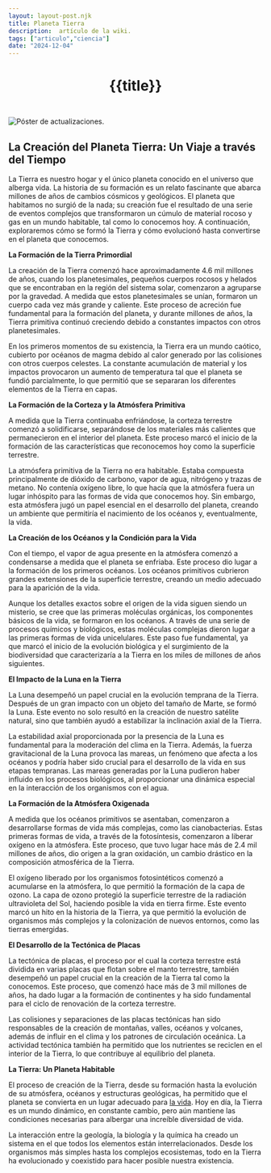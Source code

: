 ```yaml
---
layout: layout-post.njk
title: Planeta Tierra
description:  artículo de la wiki.
tags: ["articulo","ciencia"]
date: "2024-12-04"
---
```


# <p style="text-align: center;">**{{title}}**</p>

</br>
<div class="clearfix">
  <img src="/images/52290.jpg" class="col-md-6 float-md-end mb-3 ms-md-3" alt="Póster de actualizaciones.">

## La Creación del Planeta Tierra: Un Viaje a través del Tiempo
La Tierra es nuestro hogar y el único planeta conocido en el universo que alberga vida. La historia de su formación es un relato fascinante que abarca millones de años de cambios cósmicos y geológicos. El planeta que habitamos no surgió de la nada; su creación fue el resultado de una serie de eventos complejos que transformaron un cúmulo de material rocoso y gas en un mundo habitable, tal como lo conocemos hoy. A continuación, exploraremos cómo se formó la Tierra y cómo evolucionó hasta convertirse en el planeta que conocemos.

**La Formación de la Tierra Primordial**

La creación de la Tierra comenzó hace aproximadamente 4.6 mil millones de años, cuando los planetesimales, pequeños cuerpos rocosos y helados que se encontraban en la región del sistema solar, comenzaron a agruparse por la gravedad. A medida que estos planetesimales se unían, formaron un cuerpo cada vez más grande y caliente. Este proceso de acreción fue fundamental para la formación del planeta, y durante millones de años, la Tierra primitiva continuó creciendo debido a constantes impactos con otros planetesimales.

En los primeros momentos de su existencia, la Tierra era un mundo caótico, cubierto por océanos de magma debido al calor generado por las colisiones con otros cuerpos celestes. La constante acumulación de material y los impactos provocaron un aumento de temperatura tal que el planeta se fundió parcialmente, lo que permitió que se separaran los diferentes elementos de la Tierra en capas.

**La Formación de la Corteza y la Atmósfera Primitiva**

A medida que la Tierra continuaba enfriándose, la corteza terrestre comenzó a solidificarse, separándose de los materiales más calientes que permanecieron en el interior del planeta. Este proceso marcó el inicio de la formación de las características que reconocemos hoy como la superficie terrestre.

La atmósfera primitiva de la Tierra no era habitable. Estaba compuesta principalmente de dióxido de carbono, vapor de agua, nitrógeno y trazas de metano. No contenía oxígeno libre, lo que hacía que la atmósfera fuera un lugar inhóspito para las formas de vida que conocemos hoy. Sin embargo, esta atmósfera jugó un papel esencial en el desarrollo del planeta, creando un ambiente que permitiría el nacimiento de los océanos y, eventualmente, la vida.

**La Creación de los Océanos y la Condición para la Vida**

Con el tiempo, el vapor de agua presente en la atmósfera comenzó a condensarse a medida que el planeta se enfriaba. Este proceso dio lugar a la formación de los primeros océanos. Los océanos primitivos cubrieron grandes extensiones de la superficie terrestre, creando un medio adecuado para la aparición de la vida.

Aunque los detalles exactos sobre el origen de la vida siguen siendo un misterio, se cree que las primeras moléculas orgánicas, los componentes básicos de la vida, se formaron en los océanos. A través de una serie de procesos químicos y biológicos, estas moléculas complejas dieron lugar a las primeras formas de vida unicelulares. Este paso fue fundamental, ya que marcó el inicio de la evolución biológica y el surgimiento de la biodiversidad que caracterizaría a la Tierra en los miles de millones de años siguientes.

**El Impacto de la Luna en la Tierra**

La Luna desempeñó un papel crucial en la evolución temprana de la Tierra. Después de un gran impacto con un objeto del tamaño de Marte, se formó la Luna. Este evento no solo resultó en la creación de nuestro satélite natural, sino que también ayudó a estabilizar la inclinación axial de la Tierra.

La estabilidad axial proporcionada por la presencia de la Luna es fundamental para la moderación del clima en la Tierra. Además, la fuerza gravitacional de la Luna provoca las mareas, un fenómeno que afecta a los océanos y podría haber sido crucial para el desarrollo de la vida en sus etapas tempranas. Las mareas generadas por la Luna pudieron haber influido en los procesos biológicos, al proporcionar una dinámica especial en la interacción de los organismos con el agua.

**La Formación de la Atmósfera Oxigenada**

A medida que los océanos primitivos se asentaban, comenzaron a desarrollarse formas de vida más complejas, como las cianobacterias. Estas primeras formas de vida, a través de la fotosíntesis, comenzaron a liberar oxígeno en la atmósfera. Este proceso, que tuvo lugar hace más de 2.4 mil millones de años, dio origen a la gran oxidación, un cambio drástico en la composición atmosférica de la Tierra.

El oxígeno liberado por los organismos fotosintéticos comenzó a acumularse en la atmósfera, lo que permitió la formación de la capa de ozono. La capa de ozono protegió la superficie terrestre de la radiación ultravioleta del Sol, haciendo posible la vida en tierra firme. Este evento marcó un hito en la historia de la Tierra, ya que permitió la evolución de organismos más complejos y la colonización de nuevos entornos, como las tierras emergidas.

**El Desarrollo de la Tectónica de Placas**

La tectónica de placas, el proceso por el cual la corteza terrestre está dividida en varias placas que flotan sobre el manto terrestre, también desempeñó un papel crucial en la creación de la Tierra tal como la conocemos. Este proceso, que comenzó hace más de 3 mil millones de años, ha dado lugar a la formación de continentes y ha sido fundamental para el ciclo de renovación de la corteza terrestre.

Las colisiones y separaciones de las placas tectónicas han sido responsables de la creación de montañas, valles, océanos y volcanes, además de influir en el clima y los patrones de circulación oceánica. La actividad tectónica también ha permitido que los nutrientes se reciclen en el interior de la Tierra, lo que contribuye al equilibrio del planeta.

**La Tierra: Un Planeta Habitable**

El proceso de creación de la Tierra, desde su formación hasta la evolución de su atmósfera, océanos y estructuras geológicas, ha permitido que el planeta se convierta en un lugar adecuado para <a href="/¿Por-que-la-Tierra-es-habitable">la vida</a>. Hoy en día, la Tierra es un mundo dinámico, en constante cambio, pero aún mantiene las condiciones necesarias para albergar una increíble diversidad de vida.

La interacción entre la geología, la biología y la química ha creado un sistema en el que todos los elementos están interrelacionados. Desde los organismos más simples hasta los complejos ecosistemas, todo en la Tierra ha evolucionado y coexistido para hacer posible nuestra existencia.
